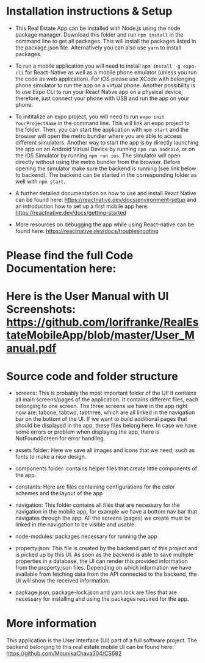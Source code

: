 # Installation instructions & Setup

* This Real Estate App can be installed with Node.js using the node package manager. Download this folder and run ```npm install``` in the command line to get all packages. This will install the packages listed in the package.json file. Alternatively you can also use ```yarn``` to install packages.

* To run a mobile application you will need to install ```npm install -g expo-cli``` for React-Native as well as a mobile phone emulator (unless you run the code as web application). For iOS please use XCode with belonging phone simulator to run the app on a virtual phone. Another possibility is to use Expo CLI to run your React Native app on a physical device, therefore, just connect your phone with USB and run the app on your phone.

* To inititalize an expo project, you will need to run ```expo init YourProjectName``` in the command line. This will link an expo project to the folder. Then, you can start the application with ```npm start``` and the browser will open the metro bundler where you are able to access different simulators. Another way to start the app is by directly launching the app on an Android Virtual Device by running ```npm run android```, or on the iOS Simulator by running ```npm run ios```. The simulator will open directly without using the metro bundler from the browser. Before opening the simulator make sure the backend is running (see link below to backend). The backend can be started in the corresponding folder as well with ```npm start```.

* A further detailed documentation on how to use and install React Native can be found here: https://reactnative.dev/docs/environment-setup and an introduction how to set up a first mobile app here: https://reactnative.dev/docs/getting-started

* More resources on debugging the app while using React-native can be found here: https://reactnative.dev/docs/troubleshooting


# Please find the full **Code Documentation** here:

# Here is the **User Manual** with UI Screenshots: https://github.com/lorifranke/RealEstateMobileApp/blob/master/User_Manual.pdf

# Source code and folder structure

* screens: This is probably the most important folder of the UI! It contains all main screens/pages of the application. It contains different files, each belonging to one screen. The three screens we have in the app right now are: tabone, tabtwo, tabthree, which are all linked in the navigation bar on the bottom of the UI. If we want to build additional pages that should be displayed in the app, these files belong here. In case we have some errors or problem when displaying the app, there is NotFoundScreen for error handling.

* assets folder: Here we save all images and icons that we need, such as fonts to make a nice design.

* components folder: contains helper files that create little components of the app.

* constants: Here are files containing configurations for the color schemes and the layout of the app

* navigation: This folder contains all files that are necessary for the navigation in the mobile app, for example we have a bottom nav bar that navigates through the app. All the screens (pages) we create must be linked in the navigation to be visible and usable.

* node-modules: packages necessary for running the app

* property.json: This file is created by the backend part of this project and is picked up by this UI. As soon as the backend is able to save multiple properties in a database, the UI can render this provided information from the property.json files. Depending on which information we have available from fetching data from the API connected to the backend, the UI will show the received information.

* package.json, package-lock.json and yarn.lock are files that are necessary for installing and using the packages required for the app.

# More information

This application is the User Interface (UI) part of a full software project. The backend belonging to this real estate mobile UI can be found here: https://github.com/MounikaChava304/CS682
